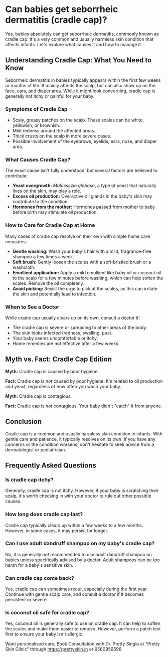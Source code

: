 # Can babies get seborrheic dermatitis (cradle cap)?

Yes, babies absolutely can get seborrheic dermatitis, commonly known as cradle cap. It's a very common and usually harmless skin condition that affects infants. Let's explore what causes it and how to manage it.

## Understanding Cradle Cap: What You Need to Know

Seborrheic dermatitis in babies typically appears within the first few weeks or months of life. It mainly affects the scalp, but can also show up on the face, ears, and diaper area. While it might look concerning, cradle cap is generally not itchy or painful for your baby.

### Symptoms of Cradle Cap

*   Scaly, greasy patches on the scalp. These scales can be white, yellowish, or brownish.
*   Mild redness around the affected areas.
*   Thick crusts on the scalp in more severe cases.
*   Possible involvement of the eyebrows, eyelids, ears, nose, and diaper area.

### What Causes Cradle Cap?

The exact cause isn't fully understood, but several factors are believed to contribute:

*   **Yeast overgrowth:** *Malassezia globosa*, a type of yeast that naturally lives on the skin, may play a role.
*   **Excess oil production:** Overactive oil glands in the baby's skin may contribute to the condition.
*   **Hormones from the mother:** Hormones passed from mother to baby before birth may stimulate oil production.

### How to Care for Cradle Cap at Home

Many cases of cradle cap resolve on their own with simple home care measures:

*   **Gentle washing:** Wash your baby's hair with a mild, fragrance-free shampoo a few times a week.
*   **Soft brush:** Gently loosen the scales with a soft-bristled brush or a washcloth.
*   **Emollient application:** Apply a mild emollient like baby oil or coconut oil to the scalp for a few minutes before washing, which can help soften the scales. Remove the oil completely.
*   **Avoid picking:** Resist the urge to pick at the scales, as this can irritate the skin and potentially lead to infection.

### When to See a Doctor

While cradle cap usually clears up on its own, consult a doctor if:

*   The cradle cap is severe or spreading to other areas of the body.
*   The skin looks infected (redness, swelling, pus).
*   Your baby seems uncomfortable or itchy.
*   Home remedies are not effective after a few weeks.

## Myth vs. Fact: Cradle Cap Edition

**Myth:** Cradle cap is caused by poor hygiene.

**Fact:** Cradle cap is *not* caused by poor hygiene. It's related to oil production and yeast, regardless of how often you wash your baby.

**Myth:** Cradle cap is contagious.

**Fact:** Cradle cap is *not* contagious. Your baby didn't "catch" it from anyone.

## Conclusion

Cradle cap is a common and usually harmless skin condition in infants. With gentle care and patience, it typically resolves on its own. If you have any concerns or the condition worsens, don't hesitate to seek advice from a dermatologist or pediatrician.

## Frequently Asked Questions

### Is cradle cap itchy?

Generally, cradle cap is not itchy. However, if your baby is scratching their scalp, it's worth checking in with your doctor to rule out other possible causes.

### How long does cradle cap last?

Cradle cap typically clears up within a few weeks to a few months. However, in some cases, it may persist for longer.

### Can I use adult dandruff shampoo on my baby's cradle cap?

No, it is generally *not* recommended to use adult dandruff shampoo on babies unless specifically advised by a doctor. Adult shampoos can be too harsh for a baby's sensitive skin.

### Can cradle cap come back?

Yes, cradle cap can sometimes recur, especially during the first year. Continue with gentle scalp care, and consult a doctor if it becomes persistent or severe.

### Is coconut oil safe for cradle cap?

Yes, coconut oil is generally safe to use on cradle cap. It can help to soften the scales and make them easier to remove. However, perform a patch test first to ensure your baby isn't allergic.

Want personalised care, Book Consultation with Dr. Pretty Singla at "Pretty Skin Clinic" through https://prettyskin.in or 9560959596
